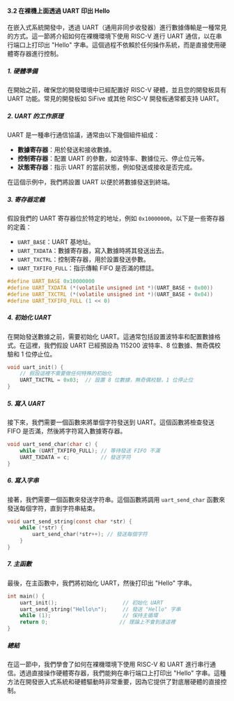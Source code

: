 #### 3.2 在裸機上面透過 UART 印出 Hello

在嵌入式系統開發中，透過 UART（通用非同步收發器）進行數據傳輸是一種常見的方式。這一節將介紹如何在裸機環境下使用 RISC-V 進行 UART 通信，以在串行端口上打印出 "Hello" 字串。這個過程不依賴於任何操作系統，而是直接使用硬體寄存器進行控制。

##### 1. 硬體準備

在開始之前，確保您的開發環境中已經配置好 RISC-V 硬體，並且您的開發板具有 UART 功能。常見的開發板如 SiFive 或其他 RISC-V 開發板通常都支持 UART。

##### 2. UART 的工作原理

UART 是一種串行通信協議，通常由以下幾個組件組成：

- **數據寄存器**：用於發送和接收數據。
- **控制寄存器**：配置 UART 的參數，如波特率、數據位元、停止位元等。
- **狀態寄存器**：指示 UART 的當前狀態，例如發送或接收是否完成。

在這個示例中，我們將設置 UART 以便於將數據發送到終端。

##### 3. 寄存器定義

假設我們的 UART 寄存器位於特定的地址，例如 `0x10000000`。以下是一些寄存器的定義：

- `UART_BASE`：UART 基地址。
- `UART_TXDATA`：數據寄存器，寫入數據時將其發送出去。
- `UART_TXCTRL`：控制寄存器，用於設置發送參數。
- `UART_TXFIFO_FULL`：指示傳輸 FIFO 是否滿的標誌。

```c
#define UART_BASE 0x10000000
#define UART_TXDATA (*(volatile unsigned int *)(UART_BASE + 0x00))
#define UART_TXCTRL (*(volatile unsigned int *)(UART_BASE + 0x04))
#define UART_TXFIFO_FULL (1 << 0)
```

##### 4. 初始化 UART

在開始發送數據之前，需要初始化 UART。這通常包括設置波特率和配置數據格式。在這裡，我們假設 UART 已經預設為 115200 波特率、8 位數據、無奇偶校驗和 1 位停止位。

```c
void uart_init() {
    // 假設這裡不需要做任何特殊的初始化
    UART_TXCTRL = 0x03;  // 設置 8 位數據，無奇偶校驗，1 位停止位
}
```

##### 5. 寫入 UART

接下來，我們需要一個函數來將單個字符發送到 UART。這個函數將檢查發送 FIFO 是否滿，然後將字符寫入數據寄存器。

```c
void uart_send_char(char c) {
    while (UART_TXFIFO_FULL); // 等待發送 FIFO 不滿
    UART_TXDATA = c;          // 發送字符
}
```

##### 6. 寫入字串

接著，我們需要一個函數來發送字符串。這個函數將調用 `uart_send_char` 函數來發送每個字符，直到字符串結束。

```c
void uart_send_string(const char *str) {
    while (*str) {
        uart_send_char(*str++); // 發送每個字符
    }
}
```

##### 7. 主函數

最後，在主函數中，我們將初始化 UART，然後打印出 "Hello" 字串。

```c
int main() {
    uart_init();                     // 初始化 UART
    uart_send_string("Hello\n");     // 發送 "Hello" 字串
    while (1);                       // 保持主循環
    return 0;                       // 理論上不會到達這裡
}
```

##### 總結

在這一節中，我們學會了如何在裸機環境下使用 RISC-V 和 UART 進行串行通信。透過直接操作硬體寄存器，我們能夠在串行端口上打印出 "Hello" 字串。這種方法在開發嵌入式系統和硬體驅動時非常重要，因為它提供了對底層硬體的直接控制。